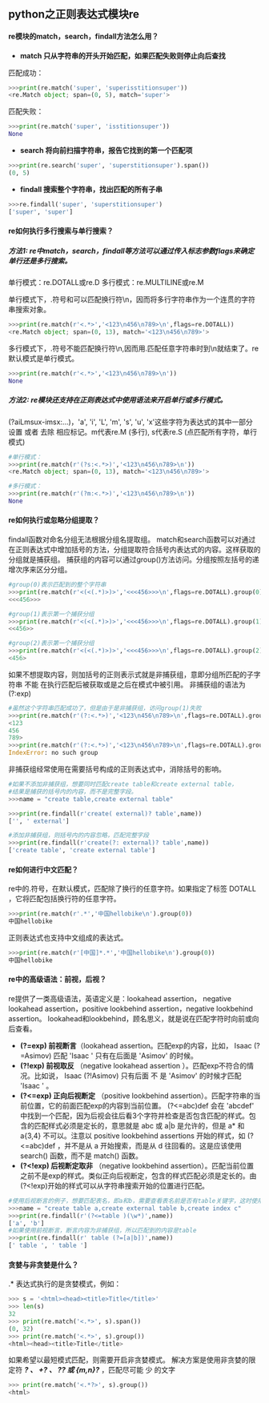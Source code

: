 python之正则表达式模块re
----

####  re模块的match，search，findall方法怎么用？
* **match 只从字符串的开头开始匹配，如果匹配失败则停止向后查找**

匹配成功：
```python
>>>print(re.match('super', 'superisstitionsuper'))
<re.Match object; span=(0, 5), match='super'>
```
匹配失败：
```python
>>>print(re.match('super', 'isstitionsuper'))
None
```

* **search 将向前扫描字符串，报告它找到的第一个匹配项**

```python
>>>print(re.search('super', 'superstitionsuper').span())
(0, 5)
```
* **findall 搜索整个字符串，找出匹配的所有子串**

```python
>>>re.findall('super', 'superstitionsuper')
['super', 'super']
```
    
#### re如何执行多行搜索与单行搜索？
##### 方法1: re中match，search，findall等方法可以通过传入标志参数flags来确定单行还是多行搜索。
单行模式：re.DOTALL或re.D
多行模式：re.MULTILINE或re.M

单行模式下，.符号和可以匹配换行符\n，因而将多行字符串作为一个连贯的字符串搜索对象。
```python
>>>print(re.match(r'<.*>','<123\n456\n789>\n',flags=re.DOTALL))
<re.Match object; span=(0, 13), match='<123\n456\n789>'>
```
多行模式下，.符号不能匹配换行符\n,因而用.匹配任意字符串时到\n就结束了。re默认模式是单行模式。
```python
>>>print(re.match(r'<.*>','<123\n456\n789>\n'))
None
```


##### 方法2: re模块还支持在正则表达式中使用语法来开启单行或多行模式。
(?aiLmsux-imsx:…)，'a', 'i', 'L', 'm', 's', 'u', 'x'这些字符为表达式的其中一部分 设置 或者 去除 相应标记。m代表re.M (多行), s代表re.S (点匹配所有字符，单行模式)

```python
#单行模式：
>>>print(re.match(r'(?s:<.*>)','<123\n456\n789>\n'))
<re.Match object; span=(0, 13), match='<123\n456\n789>'>
```
```python
#多行模式：
>>>print(re.match(r'(?m:<.*>)','<123\n456\n789>\n'))
None
```

#### re如何执行或忽略分组提取？
findall函数对命名分组无法根据分组名提取组。
match和search函数可以对通过在正则表达式中增加括号的方法，分组提取符合括号内表达式的内容。这样获取的分组就是捕获组。
捕获组的内容可以通过group()方法访问。分组按照左括号的递增次序来区分分组。
```python
#group(0)表示匹配到的整个字符串
>>>print(re.match(r'<(<(.*)>)>','<<<456>>>\n',flags=re.DOTALL).group(0))
<<<456>>>
```

```python
#group(1)表示第一个捕获分组
>>>print(re.match(r'<(<(.*)>)>','<<<456>>>\n',flags=re.DOTALL).group(1))
<<456>>
```
```python
#group(2)表示第一个捕获分组
>>>print(re.match(r'<(<(.*)>)>','<<<456>>>\n',flags=re.DOTALL).group(2))
<456>
```

如果不想提取内容，则加括号的正则表示式就是非捕获组，意即分组所匹配的子字符串 不能 在执行匹配后被获取或是之后在模式中被引用。
非捕获组的语法为(?:exp)
```python
#虽然这个字符串匹配成功了，但是由于是非捕获组，访问group(1)失败
>>>print(re.match(r'(?:<.*>)','<123\n456\n789>\n',flags=re.DOTALL).group(0))
<123
456
789>
>>>print(re.match(r'(?:<.*>)','<123\n456\n789>\n',flags=re.DOTALL).group(1))
IndexError: no such group
```
非捕获组经常使用在需要括号构成的正则表达式中，消除括号的影响。

```python
#如果不添加非捕获组，想要同时匹配create table和create external table，
#结果是捕获的括号内的内容，而不是完整字段。
>>>name = "create table,create external table"

>>>print(re.findall(r'create( external)? table',name))
['', ' external']

#添加非捕获组，则括号内的内容忽略，匹配完整字段
>>>print(re.findall(r'create(?: external)? table',name))
['create table', 'create external table']
```

#### re如何进行中文匹配？
re中的.符号，在默认模式，匹配除了换行的任意字符。如果指定了标签 DOTALL ，它将匹配包括换行符的任意字符。
```python
>>>print(re.match(r'.*','中国hellobike\n').group(0))
中国hellobike
```
正则表达式也支持中文组成的表达式。
```python
>>>print(re.match(r'[中国]*.*','中国hellobike\n').group(0))
中国hellobike
```

#### re中的高级语法：前视，后视？
re提供了一类高级语法，英语定义是：lookahead assertion， negative lookahead assertion，positive lookbehind assertion，negative lookbehind assertion。
lookahead和lookbehind，顾名思义，就是说在匹配字符时向前或向后查看。

* **(?=exp) 前视断言**（lookahead assertion。匹配exp的内容，比如， Isaac (?=Asimov) 匹配 'Isaac ' 只有在后面是 'Asimov' 的时候。
* **(?!exp) 前视取反** （negative lookahead assertion ）。匹配exp不符合的情况。比如说， Isaac (?!Asimov) 只有后面 不 是 'Asimov' 的时候才匹配 'Isaac ' 。
* **(?<=exp) 正向后视断定** （positive lookbehind assertion）。匹配字符串的当前位置，它的前面匹配exp的内容到当前位置。 (?<=abc)def 会在 'abcdef' 中找到一个匹配，因为后视会往后看3个字符并检查是否包含匹配的样式。包含的匹配样式必须是定长的，意思就是 abc 或 a|b 是允许的，但是 a* 和 a{3,4} 不可以。注意以 positive lookbehind assertions 开始的样式，如 (?<=abc)def ，并不是从 a 开始搜索，而是从 d 往回看的。这是应该使用 search() 函数，而不是 match() 函数。
* **(?<!exp) 后视断定取非** （negative lookbehind assertion）。匹配当前位置之前不是exp的样式。类似正向后视断定，包含的样式匹配必须是定长的。由 (?<!exp)开始的样式可以从字符串搜索开始的位置进行匹配。

```python
#使用后视断言的例子，想要匹配表名，即a和b，需要查看表名前是否有table关键字，这时使用后视断定。re的前和后的方向，是指相对当前字符向右和向左。如果向左看，就是向后看，因为左边的字符已经匹配过，是“后面的”。
>>>name = "create table a,create external table b,create index c"
>>>print(re.findall(r'(?<=table )(\w*)',name))
['a', 'b']
#如果使用前视断言，断言内容为非捕获组，所以匹配到的内容是table
>>>print(re.findall(r' table (?=[a|b])',name))
[' table ', ' table ']
```

#### 贪婪与非贪婪是什么？

.* 表达式执行的是贪婪模式，例如：
```python
>>> s = '<html><head><title>Title</title>'
>>> len(s)
32
>>> print(re.match('<.*>', s).span())
(0, 32)
>>> print(re.match('<.*>', s).group())
<html><head><title>Title</title>
```
如果希望以最短模式匹配，则需要开启非贪婪模式。
解决方案是使用非贪婪的限定符 ***? 、 +? 、 ?? 或 {m,n}?*** ，匹配尽可能 少 的文字

```python
>>> print(re.match('<.*?>', s).group())
<html>
```



